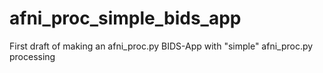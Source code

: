 # afni_proc_simple_bids_app
First draft of making an afni_proc.py BIDS-App with "simple" afni_proc.py processing
